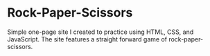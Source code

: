 # Rock-Paper-Scissors
Simple one-page site I created to practice using HTML, CSS, and JavaScript. The site features a straight forward game of rock-paper-scissors.
